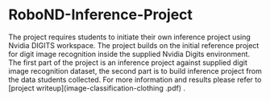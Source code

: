 # RoboND-Inference-Project
The project requires students to initiate their own inference project using Nvidia DIGITS workspace. The project builds on the initial reference project for digit image recognition inside the supplied Nvidia Digits environment.
The first part of the project is an inference project against supplied digit image recognition dataset, the second part is to build inference project from the data students collected. For more information and results please refer to [project writeup](image-classification-clothing .pdf) .
